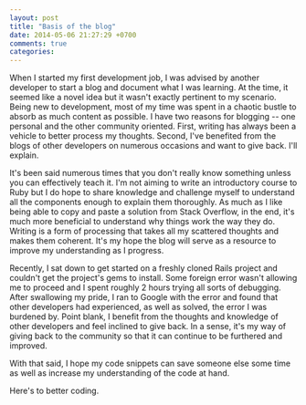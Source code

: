 ```yaml
---
layout: post
title: "Basis of the blog"
date: 2014-05-06 21:27:29 +0700
comments: true
categories:
---
```


<p>When I started my first development job, I was advised by another developer to
start a blog and document what I was learning. At the time, it seemed like a novel
idea but it wasn't exactly pertinent to my scenario. Being new to development, most
of my time was spent in a chaotic bustle to absorb as much content as possible.
I have two reasons for blogging -- one personal and the other community oriented. First,
writing has always been a vehicle to better process my thoughts. Second, I've benefited
from the blogs of other developers on numerous occasions and want to give back.
I'll explain.</p>

<p>It's been said numerous times that you don't really know something unless you
can effectively teach it. I'm not aiming to write an introductory course to Ruby
but I do hope to share knowledge and challenge myself to understand all the components
enough to explain them thoroughly. As much as I like being able to copy and paste
a solution from Stack Overflow, in the end, it's much more beneficial to understand
why things work the way they do. Writing is a form of processing that takes all
my scattered thoughts and makes them coherent. It's my hope the blog will serve
as a resource to improve my understanding as I progress.</p>

<p>Recently, I sat down to get started on a freshly cloned Rails project and
couldn't get the project's gems to install. Some foreign error wasn't allowing me
to proceed and I spent roughly 2 hours trying all sorts of debugging.
After swallowing my pride, I ran to Google with the error and found that other
developers had experienced, as well as solved, the error I was burdened by.
Point blank, I benefit from the thoughts and knowledge of other developers and
feel inclined to give back. In a sense, it's my way of giving back to the
community so that it can continue to be furthered and improved.</p>

<p>With that said, I hope my code snippets can save someone else some time as
well as increase my understanding of the code at hand. </p>

<p>Here's to better coding.</p>
